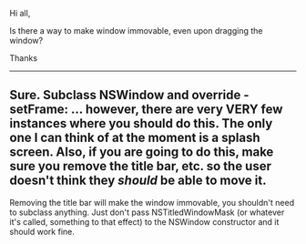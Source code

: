 Hi all,

Is there a way to make window immovable, even upon dragging the window?

Thanks

----
Sure. Subclass NSWindow and override -setFrame: ... however, there are very VERY few instances where you should do this. The only one I can think of at the moment is a splash screen. Also, if you are going to do this, make sure you remove the title bar, etc. so the user doesn't think they *should* be able to move it.
----
Removing the title bar will make the window immovable, you shouldn't need to subclass anything.  Just don't pass     NSTitledWindowMask (or whatever it's called, something to that effect) to the NSWindow constructor and it should work fine.
